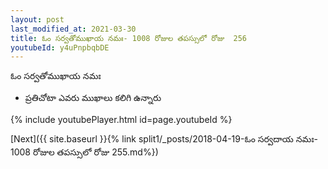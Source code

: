 ```yaml
---
layout: post
last_modified_at: 2021-03-30
title: ఓం సర్వతోముఖాయ నమః- 1008 రోజుల తపస్సులో రోజు  256
youtubeId: y4uPnpbqbDE
---
```

 
 
 ఓం సర్వతోముఖాయ నమః  
 
 -  ప్రతిచోటా ఎవరు ముఖాలు కలిగి ఉన్నారు 
 
  
 
  
 
 
 
 
 
 


{% include youtubePlayer.html id=page.youtubeId %}
 
[Next]({{ site.baseurl }}{% link  split1/_posts/2018-04-19-ఓం సర్వదాయ నమః- 1008 రోజుల తపస్సులో రోజు  255.md%})
 
